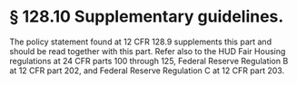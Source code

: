 # § 128.10   Supplementary guidelines.

The policy statement found at 12 CFR 128.9 supplements this part and should be read together with this part. Refer also to the HUD Fair Housing regulations at 24 CFR parts 100 through 125, Federal Reserve Regulation B at 12 CFR part 202, and Federal Reserve Regulation C at 12 CFR part 203.




